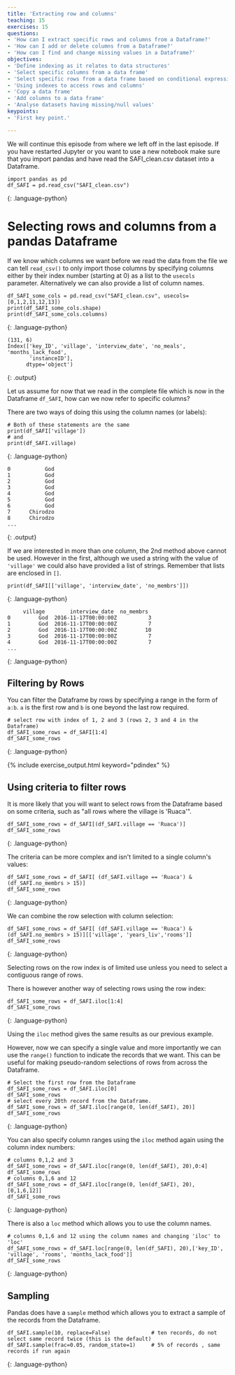 ```yaml
---
title: 'Extracting row and columns'
teaching: 15
exercises: 15
questions:
- 'How can I extract specific rows and columns from a Dataframe?'
- 'How can I add or delete columns from a Dataframe?'
- 'How can I find and change missing values in a Dataframe?'
objectives:
- 'Define indexing as it relates to data structures'
- 'Select specific columns from a data frame'
- 'Select specific rows from a data frame based on conditional expressions'
- 'Using indexes to access rows and columns'
- 'Copy a data frame'
- 'Add columns to a data frame'
- 'Analyse datasets having missing/null values'
keypoints:
- 'First key point.'

---
```


We will continue this episode from where we left off in the last episode. If you have restarted Jupyter or you want to use a new notebook make sure that you import pandas and have read the SAFI_clean.csv dataset into a Dataframe.

~~~
import pandas as pd
df_SAFI = pd.read_csv("SAFI_clean.csv")
~~~
{: .language-python}

# Selecting rows and columns from a pandas Dataframe

If we know which columns we want before we read the data from the file we can tell `read_csv()` to only import those columns by specifying columns either by their index number (starting at 0) as a list to the `usecols` parameter. Alternatively we can also provide a list of column names.  

~~~
df_SAFI_some_cols = pd.read_csv("SAFI_clean.csv", usecols=[0,1,2,11,12,13])
print(df_SAFI_some_cols.shape)
print(df_SAFI_some_cols.columns)
~~~
{: .language-python}

~~~
(131, 6)
Index(['key_ID', 'village', 'interview_date', 'no_meals', 'months_lack_food',
       'instanceID'],
      dtype='object')
~~~
{: .output}

Let us assume for now that we read in the complete file which is now in the Dataframe `df_SAFI`, how can we now refer to specific columns?

There are two ways of doing this using the column names (or labels):

~~~
# Both of these statements are the same
print(df_SAFI['village'])
# and
print(df_SAFI.village)
~~~
{: .language-python}

~~~
0           God
1           God
2           God
3           God
4           God
5           God
6           God
7      Chirodzo
8      Chirodzo
...
~~~
{: .output}

If we are interested in more than one column, the 2nd method above cannot be used. However in the first, although we used a string with the value of `'village'` we could also have provided a list of strings. Remember that lists are enclosed in `[]`.

~~~
print(df_SAFI[['village', 'interview_date', 'no_membrs']])
~~~
{: .language-python}

~~~
     village        interview_date  no_membrs
0         God  2016-11-17T00:00:00Z          3
1         God  2016-11-17T00:00:00Z          7
2         God  2016-11-17T00:00:00Z         10
3         God  2016-11-17T00:00:00Z          7
4         God  2016-11-17T00:00:00Z          7
...
~~~
{: .language-python}



## Filtering by Rows

You can filter the Dataframe by rows by specifying a range in the form of `a:b`. `a` is the first row and `b` is one beyond the last row required.

~~~
# select row with index of 1, 2 and 3 (rows 2, 3 and 4 in the Dataframe)
df_SAFI_some_rows = df_SAFI[1:4]
df_SAFI_some_rows
~~~
{: .language-python}

{% include exercise_output.html keyword="pdindex" %}


## Using criteria to filter rows

It is more likely that you will want to select rows from the Dataframe based on some criteria, such as "all rows where the village is 'Ruaca'".


~~~
df_SAFI_some_rows = df_SAFI[(df_SAFI.village == 'Ruaca')]
df_SAFI_some_rows
~~~
{: .language-python}

The criteria can be more complex and isn't limited to a single column's values:

~~~
df_SAFI_some_rows = df_SAFI[ (df_SAFI.village == 'Ruaca') & (df_SAFI.no_membrs > 15)]
df_SAFI_some_rows
~~~
{: .language-python}

We can combine the row selection with column selection:

~~~
df_SAFI_some_rows = df_SAFI[ (df_SAFI.village == 'Ruaca') & (df_SAFI.no_membrs > 15)][['village', 'years_liv','rooms']]
df_SAFI_some_rows
~~~
{: .language-python}

Selecting rows on the row index is of limited use unless you need to select a contiguous range of rows.

There is however another way of selecting rows using the row index:

~~~
df_SAFI_some_rows = df_SAFI.iloc[1:4]
df_SAFI_some_rows
~~~
{: .language-python}

Using the `iloc` method gives the same results as our previous example.

However, now we can specify a single value and more importantly we can use the `range()` function to indicate the records that we want. This can be useful for making pseudo-random selections of rows from across the Dataframe.

~~~
# Select the first row from the Dataframe
df_SAFI_some_rows = df_SAFI.iloc[0]
df_SAFI_some_rows
# select every 20th record from the Dataframe.
df_SAFI_some_rows = df_SAFI.iloc[range(0, len(df_SAFI), 20)]
df_SAFI_some_rows
~~~
{: .language-python}

You can also specify column ranges using the `iloc` method again using the column index numbers:

~~~
# columns 0,1,2 and 3
df_SAFI_some_rows = df_SAFI.iloc[range(0, len(df_SAFI), 20),0:4]
df_SAFI_some_rows
# columns 0,1,6 and 12
df_SAFI_some_rows = df_SAFI.iloc[range(0, len(df_SAFI), 20),[0,1,6,12]]
df_SAFI_some_rows
~~~
{: .language-python}

There is also a `loc` method which allows you to use the column names.

~~~
# columns 0,1,6 and 12 using the column names and changing 'iloc' to 'loc'
df_SAFI_some_rows = df_SAFI.loc[range(0, len(df_SAFI), 20),['key_ID', 'village', 'rooms', 'months_lack_food']]
df_SAFI_some_rows
~~~
{: .language-python}

## Sampling

Pandas does have a `sample` method which allows you to extract a sample of the records from the Dataframe.

~~~
df_SAFI.sample(10, replace=False)             # ten records, do not select same record twice (this is the default)
df_SAFI.sample(frac=0.05, random_state=1)     # 5% of records , same records if run again
~~~
{: .language-python}
